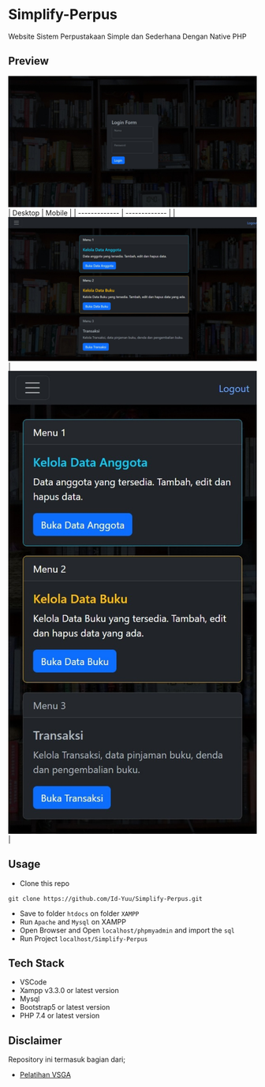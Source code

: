 # Simplify-Perpus
Website Sistem Perpustakaan Simple dan Sederhana Dengan Native PHP

## Preview
![Preview1](./screenshots/01.jpeg)
| Desktop  | Mobile |
| ------------- | ------------- |
| ![Desktop-view](./screenshots/02-1.jpeg) | ![mobile-view](./screenshots/02-2.jpeg) |

## Usage
- Clone this repo
```
git clone https://github.com/Id-Yuu/Simplify-Perpus.git
```
- Save to folder `htdocs` on folder `XAMPP`
- Run `Apache` and `Mysql` on XAMPP
- Open Browser and Open `localhost/phpmyadmin` and import the `sql`
- Run Project `localhost/Simplify-Perpus`

## Tech Stack
- VSCode
- Xampp v3.3.0 or latest version
- Mysql
- Bootstrap5 or latest version
- PHP 7.4 or latest version

## Disclaimer
Repository ini termasuk bagian dari;
- [Pelatihan VSGA](https://github.com/Id-Yuu/id-vsga-jwd-b1)
